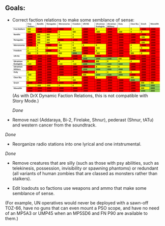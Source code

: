 ## Goals:

- Correct faction relations to make some semblance of sense:
![Stalker_faction_relations_differential.png](https://github.com/GitWasAMistakeItsNothingButTrash/STALKER-Anomaly/blob/master/Stalker_faction_relations_differential%20-%20Copy.png)
  (As with DrX Dynamic Faction Relations, this is not compatible with Story Mode.)
  
  *Done*

- Remove nazi (Addaraya, Bi-2, Firelake, Shnur), pederast (Shnur, tATu) and western cancer from the soundtrack.

*Done*

- Reorganize radio stations into one lyrical and one intstrumental.

*Done*

- Remove creatures that are silly (such as those with psy abilities, such as telekinesis, possession, invisibility or spawning phantoms) or redundant (all variants of human zombies that are classed as monsters rather than stalkers).

- Edit loadouts so factions use weapons and ammo that make some semblance of sense.

(For example, UN operatives would never be deployed with a sawn-off TOZ-66, have no guns that can even mount a PSO scope, and have no need of an MP5A3 or UMP45 when an MP5SD6 and FN P90 are available to them.)
